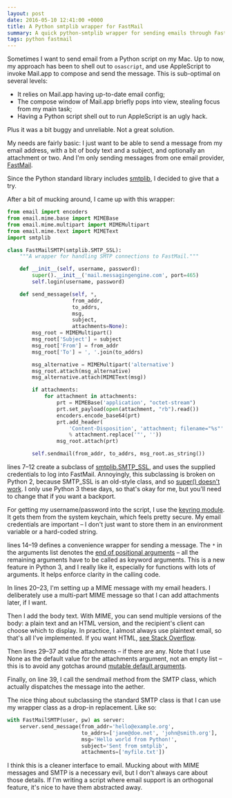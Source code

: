 ```yaml
---
layout: post
date: 2016-05-10 12:41:00 +0000
title: A Python smtplib wrapper for FastMail
summary: A quick python-smtplib wrapper for sending emails through FastMail.
tags: python fastmail
---
```


Sometimes I want to send email from a Python script on my Mac.
Up to now, my approach has been to shell out to `osascript`, and use AppleScript to invoke Mail.app to compose and send the message.
This is sub-optimal on several levels:

*   It relies on Mail.app having up-to-date email config;
*   The compose window of Mail.app briefly pops into view, stealing focus from my main task;
*   Having a Python script shell out to run AppleScript is an ugly hack.

Plus it was a bit buggy and unreliable.
Not a great solution.

My needs are fairly basic: I just want to be able to send a message from my email address, with a bit of body text and a subject, and optionally an attachment or two.
And I'm only sending messages from one email provider, [FastMail][fastmail].

Since the Python standard library includes [smtplib][smtplib], I decided to give that a try.

After a bit of mucking around, I came up with this wrapper:

```python
from email import encoders
from email.mime.base import MIMEBase
from email.mime.multipart import MIMEMultipart
from email.mime.text import MIMEText
import smtplib

class FastMailSMTP(smtplib.SMTP_SSL):
    """A wrapper for handling SMTP connections to FastMail."""

    def __init__(self, username, password):
        super().__init__('mail.messagingengine.com', port=465)
        self.login(username, password)

    def send_message(self, *,
                     from_addr,
                     to_addrs,
                     msg,
                     subject,
                     attachments=None):
        msg_root = MIMEMultipart()
        msg_root['Subject'] = subject
        msg_root['From'] = from_addr
        msg_root['To'] = ', '.join(to_addrs)

        msg_alternative = MIMEMultipart('alternative')
        msg_root.attach(msg_alternative)
        msg_alternative.attach(MIMEText(msg))

        if attachments:
            for attachment in attachments:
                prt = MIMEBase('application', "octet-stream")
                prt.set_payload(open(attachment, "rb").read())
                encoders.encode_base64(prt)
                prt.add_header(
                    'Content-Disposition', 'attachment; filename="%s"'
                    % attachment.replace('"', ''))
                msg_root.attach(prt)

        self.sendmail(from_addr, to_addrs, msg_root.as_string())
```

lines 7&ndash;12 create a subclass of [smtplib.SMTP_SSL][smtp_ssl], and uses the supplied credentials to log into FastMail.
Annoyingly, this subclassing is broken on Python 2, because SMTP_SSL is an old-style class, and so [super() doesn't work][super].
I only use Python 3 these days, so that's okay for me, but you'll need to change that if you want a backport.

For getting my username/password into the script, I use the [keyring module][keyring].
It gets them from the system keychain, which feels pretty secure.
My email credentials are important &ndash; I don't just want to store them in an environment variable or a hard-coded string.

lines 14&ndash;19 defines a convenience wrapper for sending a message.
The `*` in the arguments list denotes the [end of positional arguments][pep3102] &ndash; all the remaining arguments have to be called as keyword arguments.
This is a new feature in Python 3, and I really like it, especially for functions with lots of arguments.
It helps enforce clarity in the calling code.

In lines 20&ndash;23, I'm setting up a MIME message with my email headers.
I deliberately use a multi-part MIME message so that I can add attachments later, if I want.

Then I add the body text.
With MIME, you can send multiple versions of the body: a plain text and an HTML version, and the recipient's client can choose which to display.
In practice, I almost always use plaintext email, so that's all I've implemented.
If you want HTML, [see Stack Overflow][mimehtml].

Then lines 29&ndash;37 add the attachments &ndash; if there are any.
Note that I use None as the default value for the attachments argument, not an empty list &ndash; this is to avoid any gotchas around [mutable default arguments][mutable].

Finally, on line 39, I call the sendmail method from the SMTP class, which actually dispatches the message into the aether.

The nice thing about subclassing the standard SMTP class is that I can use my wrapper class as a drop-in replacement.
Like so:

```python
with FastMailSMTP(user, pw) as server:
    server.send_message(from_addr='hello@example.org',
                        to_addrs=['jane@doe.net', 'john@smith.org'],
                        msg='Hello world from Python!',
                        subject='Sent from smtplib',
                        attachments=['myfile.txt'])
```

I think this is a cleaner interface to email.
Mucking about with MIME messages and SMTP is a necessary evil, but I don't always care about those details.
If I'm writing a script where email support is an orthogonal feature, it's nice to have them abstracted away.

[mimehtml]: http://stackoverflow.com/a/920928/1558022
[smtplib]: https://docs.python.org/3.5/library/smtplib.html
[fastmail]: https://www.fastmail.com/
[super]: https://docs.python.org/2/library/functions.html?highlight=super#super
[smtp_ssl]: https://docs.python.org/3.5/library/smtplib.html#smtplib.SMTP_SSL
[keyring]: https://pypi.python.org/pypi/keyring
[pep3102]: https://www.python.org/dev/peps/pep-3102/
[mutable]: http://docs.python-guide.org/en/latest/writing/gotchas/#mutable-default-arguments